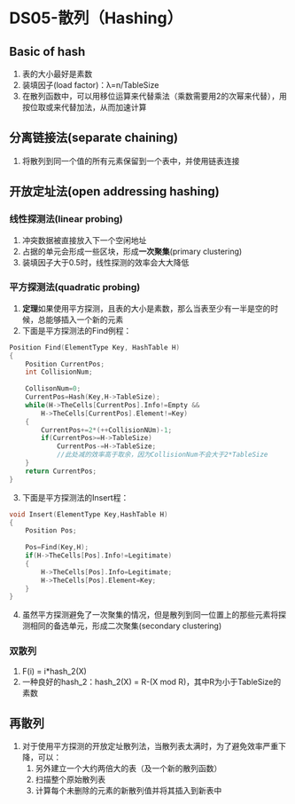 # DS05-散列（Hashing）
## Basic of hash
1. 表的大小最好是素数
2. 装填因子(load factor)：λ=n/TableSize
3. 在散列函数中，可以用移位运算来代替乘法（乘数需要用2的次幂来代替），用按位取或来代替加法，从而加速计算
## 分离链接法(separate chaining)
1. 将散列到同一个值的所有元素保留到一个表中，并使用链表连接
## 开放定址法(open addressing hashing)
### 线性探测法(linear probing)
1. 冲突数据被直接放入下一个空闲地址
2. 占据的单元会形成一些区块，形成**一次聚集**(primary clustering)
3. 装填因子大于0.5时，线性探测的效率会大大降低
### 平方探测法(quadratic probing)
1. **定理**如果使用平方探测，且表的大小是素数，那么当表至少有一半是空的时候，总能够插入一个新的元素
2. 下面是平方探测法的Find例程：
```cpp
Position Find(ElementType Key, HashTable H)
{
	Position CurrentPos;
	int CollisionNum;
	
	CollisonNum=0;
	CurrentPos=Hash(Key,H->TableSize);
	while(H->TheCells[CurrentPos].Info!=Empty &&
        H->TheCells[CurrentPos].Element!=Key)
	{
		CurrentPos+=2*(++CollisionNUm)-1;
		if(CurrentPos>=H->TableSize)
			CurrentPos-=H->TableSize;  
			//此处减的效率高于取余，因为CollisionNum不会大于2*TableSize
	}
	return CurrentPos;
}
```
3. 下面是平方探测法的Insert程：
```cpp
void Insert(ElementType Key,HashTable H)
{
	Position Pos;
	
	Pos=Find(Key,H);
	if(H->TheCells[Pos].Info!=Legitimate)
	{
		H->TheCells[Pos].Info=Legitimate;
		H->TheCells[Pos].Element=Key;
	}
}
```
4. 虽然平方探测避免了一次聚集的情况，但是散列到同一位置上的那些元素将探测相同的备选单元，形成二次聚集(secondary clustering)
### 双散列
1. F(i) = i*hash_2(X)
2. 一种良好的hash_2：hash_2(X) = R-(X mod R)，其中R为小于TableSize的素数
## 再散列
1. 对于使用平方探测的开放定址散列法，当散列表太满时，为了避免效率严重下降，可以：
	1. 另外建立一个大约两倍大的表（及一个新的散列函数）
	2. 扫描整个原始散列表
	3. 计算每个未删除的元素的新散列值并将其插入到新表中